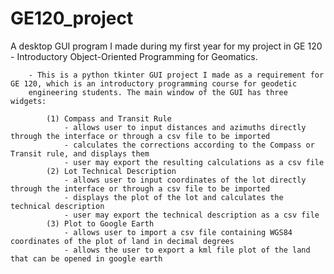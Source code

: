 # GE120_project
A desktop GUI program I made during my first year for my project in GE 120 - Introductory Object-Oriented Programming for Geomatics.

		- This is a python tkinter GUI project I made as a requirement for GE 120, which is an introductory programming course for geodetic 
		engineering students. The main window of the GUI has three widgets:
 
			(1) Compass and Transit Rule
				- allows user to input distances and azimuths directly through the interface or through a csv file to be imported
				- calculates the corrections according to the Compass or Transit rule, and displays them
				- user may export the resulting calculations as a csv file
			(2) Lot Technical Description
				- allows user to input coordinates of the lot directly through the interface or through a csv file to be imported
				- displays the plot of the lot and calculates the technical description
				- user may export the technical description as a csv file
			(3) Plot to Google Earth
				- allows user to import a csv file containing WGS84 coordinates of the plot of land in decimal degrees
				- allows the user to export a kml file plot of the land that can be opened in google earth
